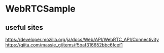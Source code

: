 # WebRTCSample

## useful sites
https://developer.mozilla.org/ja/docs/Web/API/WebRTC_API/Connectivity
https://qiita.com/massie_g/items/f5baf316652bbc6fcef1